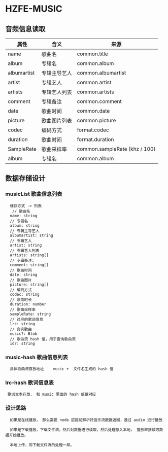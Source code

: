# HZFE-MUSIC

## 音频信息读取
  |  属性   | 含义  |  来源  |     
  |  ----  | ----  | ----  |
  | name | 歌曲名 | common.title   |
  | album  | 专辑名 | common.album   |
  | albumartist  | 专辑主导艺人 | common.albumartist   |
  | artist  | 专辑艺人 | common.artist   |
  | artists  | 专辑艺人列表 | common.artists   |
  | comment | 专辑备注 | common.comment   |
  | date  | 歌曲时间 | common.date   |
  | picture  | 歌曲图片列表 | common.picture   |
  | codec  | 编码方式 | format.codec  |
  | duration | 歌曲时间 | format.duration  |
  | SampleRate  | 歌曲采样率 | common.sampleRate  (khz / 100)  |
  | album  | 专辑名 | common.album   |

## 数据存储设计
### musicList 歌曲信息列表
```
  储存方式 -> 列表
   // 歌曲名
  name: string
  // 专辑名
  album: string
  // 专辑主导艺人
  albumartist: string
  // 专辑艺人
  artist: string
  // 专辑艺人列表
  artists: string[]
  // 专辑备注: 
  comment: string[]
  // 歌曲时间
  date: string
  // 歌曲图片
  picture: string[]
  // 编码方式
  codec: string
  // 歌曲时长
  duration: number
  // 歌曲采样率
  sampleRate: string
  // 对应的歌词信息
  lrc: string
  // 真实歌曲
  music?: Blob
  // 歌曲流 hash 值，用于查询歌曲流
  id?: string 
```

### music-hash 歌曲信息列表
```
  具体歌曲流存放地址    music +  文件名生成的 hash 值

```

### lrc-hash 歌词信息表
```
 歌词文本存放， 和 music 里面的 hash 值做对应

```


###  设计思路
```
  如果是在线播放， 那么需要 node 层提前解析好音乐流数据返回，通过 audio 进行播放

  如果是下载播放，下载文件流，然后对数据进行读取，然后处理存入本地， 播放直接读取数据开始播放。

  本地上传，同下载文件流的处理一样。

```